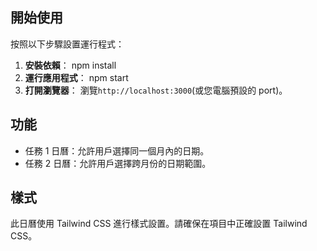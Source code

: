 ## 開始使用

按照以下步驟設置運行程式：

1. **安裝依賴**：
   npm install
2. **運行應用程式**：
   npm start
3. **打開瀏覽器**：
   瀏覽`http://localhost:3000`(或您電腦預設的 port)。

## 功能

- 任務 1 日曆：允許用戶選擇同一個月內的日期。
- 任務 2 日曆：允許用戶選擇跨月份的日期範圍。

## 樣式

此日曆使用 Tailwind CSS 進行樣式設置。請確保在項目中正確設置 Tailwind CSS。
